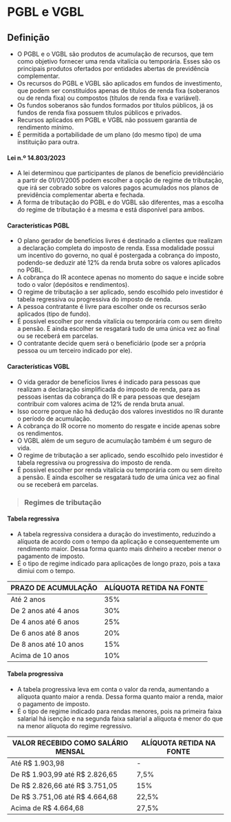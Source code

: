 # PGBL e VGBL

## Definição
- O PGBL e o VGBL são produtos de acumulação de recursos, que tem como objetivo fornecer uma renda vitalícia ou temporária. Esses são os principais produtos ofertados por entidades abertas de previdência complementar.
- Os recursos do PGBL e VGBL são aplicados em fundos de investimento, que podem ser constituídos apenas de títulos de renda fixa (soberanos ou de renda fixa) ou compostos (títulos de renda fixa e variável).
- Os fundos soberanos são fundos formados por títulos públicos, já os fundos de renda fixa possuem títulos públicos e privados.
- Recursos aplicados em PGBL e VGBL não possuem garantia de rendimento mínimo.
- É permitida a portabilidade de um plano (do mesmo tipo) de uma instituição para outra.

#### Lei n.º 14.803/2023
- A lei determinou que participantes de planos de benefício previdênciário a partir de 01/01/2005 podem escolher a opção de regime de tributação, que irá ser cobrado sobre os valores pagos acumulados nos planos de previdência complementar aberta e fechada.
- A forma de tributação do PGBL e do VGBL são diferentes, mas a escolha do regime de tributação é a mesma e está disponível para ambos.

#### Características PGBL
- O plano gerador de benefícios livres é destinado a clientes que realizam a declaração completa do imposto de renda. Essa modalidade possui um incentivo do governo, no qual é postergada a cobrança do imposto, podendo-se deduzir até 12% da renda bruta sobre os valores aplicados no PGBL.
- A cobrança do IR acontece apenas no momento do saque e incide sobre todo o valor (depósitos e rendimentos).
- O regime de tributação a ser aplicado, sendo escolhido pelo investidor é tabela regressiva ou progressiva do imposto de renda.
- A pessoa contratante é livre para escolher onde os recursos serão aplicados (tipo de fundo).
- É possível escolher por renda vitalícia ou temporária com ou sem direito a pensão. E ainda escolher se resgatará tudo de uma única vez ao final ou se receberá em parcelas.
- O contratante decide quem será o beneficiário (pode ser a própria pessoa ou um terceiro indicado por ele). 

#### Características VGBL 
- O vida gerador de benefícios livres é indicado para pessoas que realizam a declaração simplificada do imposto de renda, para as pessoas isentas da cobrança do IR e para pessoas que desejam contribuir com valores acima de 12% de renda bruta anual.
- Isso ocorre porque não há dedução dos valores investidos no IR durante o período de acumulação.
- A cobrança do IR ocorre no momento do resgate e incide apenas sobre os rendimentos.
- O VGBL além de um seguro de acumulação também é um seguro de vida.
- O regime de tributação a ser aplicado, sendo escolhido pelo investidor é tabela regressiva ou progressiva do imposto de renda.
- É possível escolher por renda vitalícia ou temporária com ou sem direito a pensão. E ainda escolher se resgatará tudo de uma única vez ao final ou se receberá em parcelas.

> ### Regimes de tributação

#### Tabela regressiva
- A tabela regressiva considera a duração do investimento, reduzindo a alíquota de acordo com o tempo da aplicação e consequentemente um rendimento maior. Dessa forma quanto mais dinheiro a receber menor o pagamento de imposto.
- É o tipo de regime indicado para aplicações de longo prazo, pois a taxa dimiui com o tempo.

| PRAZO DE ACUMULAÇÃO   | ALÍQUOTA RETIDA NA FONTE |
| --------------------- | ------------------------ |
| Até 2 anos            | 35%                      |
| De 2 anos até 4 anos  | 30%                      |
| De 4 anos até 6 anos  | 25%                      |
| De 6 anos até 8 anos  | 20%                      |
| De 8 anos até 10 anos | 15%                      |
| Acima de 10 anos      | 10%                      |

#### Tabela progressiva
- A tabela progressiva leva em conta o valor da renda, aumentando a alíquota quanto maior a renda. Dessa forma quanto maior a renda, maior o pagamento de imposto.
- É o tipo de regime indicado para rendas menores, pois na primeira faixa salarial há isenção e na segunda faixa salarial a alíquota é menor do que na menor alíquota do regime regressivo.

| VALOR RECEBIDO COMO SALÁRIO MENSAL | ALÍQUOTA RETIDA NA FONTE |
| ---------------------------------- | ------------------------ |
| Até R$ 1.903,98                    | -                        |
| De R$ 1.903,99 até R$ 2.826,65     | 7,5%                     |
| De R$ 2.826,66 até R$ 3.751,05     | 15%                      |
| De R$ 3.751,06 até R$ 4.664,68     | 22,5%                    |
| Acima de R$ 4.664,68               | 27,5%                    |